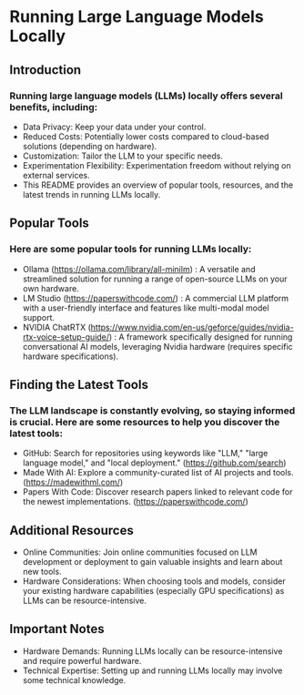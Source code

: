 # Running Large Language Models Locally
## Introduction

### Running large language models (LLMs) locally offers several benefits, including:

- Data Privacy: Keep your data under your control.
- Reduced Costs: Potentially lower costs compared to cloud-based solutions (depending on hardware).
- Customization: Tailor the LLM to your specific needs.
- Experimentation Flexibility: Experimentation freedom without relying on external services.
- This README provides an overview of popular tools, resources, and the latest trends in running LLMs locally.

## Popular Tools
### Here are some popular tools for running LLMs locally:

- Ollama (https://ollama.com/library/all-minilm) : A versatile and streamlined solution for running a range of open-source LLMs on your own hardware.
- LM Studio (https://paperswithcode.com/) : A commercial LLM platform with a user-friendly interface and features like multi-modal model support.
- NVIDIA ChatRTX (https://www.nvidia.com/en-us/geforce/guides/nvidia-rtx-voice-setup-guide/) : A framework specifically designed for running conversational AI models, leveraging Nvidia hardware (requires specific hardware specifications).

## Finding the Latest Tools
### The LLM landscape is constantly evolving, so staying informed is crucial. Here are some resources to help you discover the latest tools:

- GitHub: Search for repositories using keywords like "LLM," "large language model," and "local deployment." (https://github.com/search)
- Made With AI: Explore a community-curated list of AI projects and tools. (https://madewithml.com/)
- Papers With Code: Discover research papers linked to relevant code for the newest implementations. (https://paperswithcode.com/)

## Additional Resources
- Online Communities: Join online communities focused on LLM development or deployment to gain valuable insights and learn about new tools.
- Hardware Considerations: When choosing tools and models, consider your existing hardware capabilities (especially GPU specifications) as LLMs can be resource-intensive.
## Important Notes
- Hardware Demands: Running LLMs locally can be resource-intensive and require powerful hardware.
- Technical Expertise: Setting up and running LLMs locally may involve some technical knowledge.